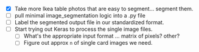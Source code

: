 - [x] Take more Ikea table photos that are easy to segment... segment them.
- [ ] pull minimal image_segmentation logic into a .py file
- [ ] Label the segmented output file in our standardized format.
- [ ] Start trying out Keras to process the single image files.
  - [ ] What's the appropriate input format ... matrix of pixels? other?
  - [ ] Figure out approx `n` of single card images we need.
